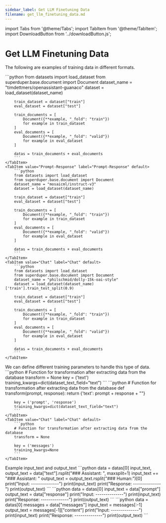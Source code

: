 ```yaml
---
sidebar_label: Get LLM Finetuning Data
filename: get_llm_finetuning_data.md
---
```

import Tabs from '@theme/Tabs';
import TabItem from '@theme/TabItem';
import DownloadButton from '../downloadButton.js';


<!-- TABS -->
# Get LLM Finetuning Data

The following are examples of training data in different formats.


<Tabs>
    <TabItem value="Text" label="Text" default>
        ```python
        from datasets import load_dataset
        from superduper.base.document import Document
        dataset_name = "timdettmers/openassistant-guanaco"
        dataset = load_dataset(dataset_name)
        
        train_dataset = dataset["train"]
        eval_dataset = dataset["test"]
        
        train_documents = [
            Document({**example, "_fold": "train"})
            for example in train_dataset
        ]
        eval_documents = [
            Document({**example, "_fold": "valid"})
            for example in eval_dataset
        ]
        
        datas = train_documents + eval_documents        
        ```
    </TabItem>
    <TabItem value="Prompt-Response" label="Prompt-Response" default>
        ```python
        from datasets import load_dataset
        from superduper.base.document import Document
        dataset_name = "mosaicml/instruct-v3"
        dataset = load_dataset(dataset_name)
        
        train_dataset = dataset["train"]
        eval_dataset = dataset["test"]
        
        train_documents = [
            Document({**example, "_fold": "train"})
            for example in train_dataset
        ]
        eval_documents = [
            Document({**example, "_fold": "valid"})
            for example in eval_dataset
        ]
        
        datas = train_documents + eval_documents        
        ```
    </TabItem>
    <TabItem value="Chat" label="Chat" default>
        ```python
        from datasets import load_dataset
        from superduper.base.document import Document
        dataset_name = "philschmid/dolly-15k-oai-style"
        dataset = load_dataset(dataset_name)['train'].train_test_split(0.9)
        
        train_dataset = dataset["train"]
        eval_dataset = dataset["test"]
        
        train_documents = [
            Document({**example, "_fold": "train"})
            for example in train_dataset
        ]
        eval_documents = [
            Document({**example, "_fold": "valid"})
            for example in eval_dataset
        ]
        
        datas = train_documents + eval_documents        
        ```
    </TabItem>
</Tabs>
We can define different training parameters to handle this type of data.


<Tabs>
    <TabItem value="Text" label="Text" default>
        ```python
        # Function for transformation after extracting data from the database
        transform = None
        key = ('text')
        training_kwargs=dict(dataset_text_field="text")        
        ```
    </TabItem>
    <TabItem value="Prompt-Response" label="Prompt-Response" default>
        ```python
        # Function for transformation after extracting data from the database
        def transform(prompt, response):
            return {'text': prompt + response + "</s>"}
        
        key = ('prompt', 'response')
        training_kwargs=dict(dataset_text_field="text")        
        ```
    </TabItem>
    <TabItem value="Chat" label="Chat" default>
        ```python
        # Function for transformation after extracting data from the database
        transform = None
        
        key = ('messages')
        training_kwargs=None        
        ```
    </TabItem>
</Tabs>
Example input_text and output_text


<Tabs>
    <TabItem value="Text" label="Text" default>
        ```python
        data = datas[0]
        input_text, output_text = data["text"].rsplit("### Assistant: ", maxsplit=1)
        input_text += "### Assistant: "
        output_text = output_text.rsplit("### Human:")[0]
        print("Input: --------------")
        print(input_text)
        print("Response: --------------")
        print(output_text)        
        ```
    </TabItem>
    <TabItem value="Prompt-Response" label="Prompt-Response" default>
        ```python
        data = datas[0]
        input_text = data["prompt"]
        output_text = data["response"]
        print("Input: --------------")
        print(input_text)
        print("Response: --------------")
        print(output_text)        
        ```
    </TabItem>
    <TabItem value="Chat" label="Chat" default>
        ```python
        data = datas[0]
        messages = data["messages"]
        input_text = messages[:-1]
        output_text = messages[-1]["content"]
        print("Input: --------------")
        print(input_text)
        print("Response: --------------")
        print(output_text)        
        ```
    </TabItem>
</Tabs>
<DownloadButton filename="get_llm_finetuning_data.md" />
